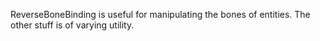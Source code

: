 ReverseBoneBinding is useful for manipulating the bones of entities. The other stuff is of varying utility.
